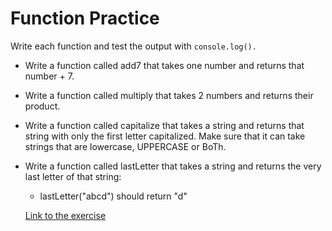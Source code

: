# Function Practice 

Write each function and test the output with `console.log().`
- Write a function called add7 that takes one number and returns that number + 7.
- Write a function called multiply that takes 2 numbers and returns their product.
- Write a function called capitalize that takes a string and returns that string with only the first letter capitalized. Make sure that it can take strings that are lowercase, UPPERCASE or BoTh.
- Write a function called lastLetter that takes a string and returns the very last letter of that string:
  - lastLetter("abcd") should return "d"

  [Link to the exercise](https://www.theodinproject.com/lessons/foundations-fundamentals-part-3#practice)